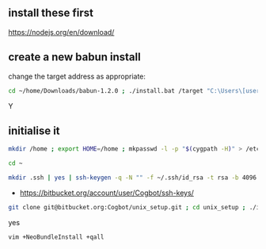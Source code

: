 ## install these first ##

https://nodejs.org/en/download/

## create a new babun install ##

change the target address as appropriate:

```bash
cd ~/home/Downloads/babun-1.2.0 ; ./install.bat /target "C:\Users\[username]\babun"\
```

Y

## initialise it ##

```bash
mkdir /home ; export HOME=/home ; mkpasswd -l -p "$(cygpath -H)" > /etc/passwd
```

```bash
cd ~
```

```bash
mkdir .ssh | yes | ssh-keygen -q -N "" -f ~/.ssh/id_rsa -t rsa -b 4096 -C "luke.avery@live.co.uk" ; sudo chmod 600 ~/.ssh/* ; cat ~/.ssh/id_rsa.pub
```

* https://bitbucket.org/account/user/Cogbot/ssh-keys/

```bash
git clone git@bitbucket.org:Cogbot/unix_setup.git ; cd unix_setup ; ./install.sh
```

yes

```bash
vim +NeoBundleInstall +qall
```
